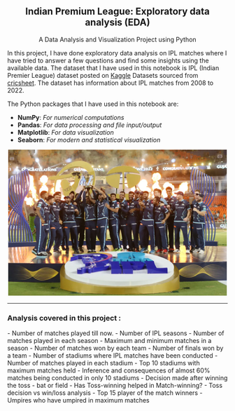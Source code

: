 <center>
  <h2 align="center">Indian Premium League: <b>Exploratory data analysis (EDA)</b></h2>
  <p align="center">A Data Analysis and Visualization Project using Python</p>
</center>

In this project, I have done exploratory data analysis on IPL matches where I have tried to answer a few questions and find some insights using the available data. The dataset that I have used in this notebook is IPL (Indian Premier League) dataset posted on [Kaggle](https://www.kaggle.com/) Datasets sourced from [cricsheet](https://cricsheet.org/). The dataset has information about IPL matches from 2008 to 2022.

The Python packages that I have used in this notebook are:
- **NumPy**: <i>For numerical computations</i>
- **Pandas**: <i>For data processing and file input/output</i>
- **Matplotlib**: <i>For data visualization</i>
- **Seaborn**: <i>For modern and statistical visualization</i>
<div align="center">
<img src="ipl.webp" width="500px" />
</div>
<hr>
<h3>Analysis covered in this project :</h3>
- Number of matches played till now.
- Number of IPL seasons
- Number of matches played in each season
- Maximum and minimum matches in a season
- Number of matches won by each team
- Number of finals won by a team
- Number of stadiums where IPL matches have been conducted 
- Number of matches played in each stadium
- Top 10 stadiums with maximum matches held
- Inference and consequences of almost 60% matches being conducted in only 10 stadiums
- Decision made after winning the toss - bat or field
- Has Toss-winning helped in Match-winning?
- Toss decision vs win/loss analysis
- Top 15 player of the match winners
- Umpires who have umpired in maximum matches
